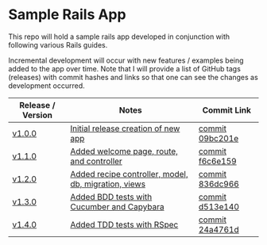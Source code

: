 # Sample Rails App

This repo will hold a sample rails app developed in conjunction with following
various Rails guides.

Incremental development will occur with new features / examples being added to
the app over time. Note that I will provide a list of GitHub tags (releases) with
commit hashes and links so that one can see the changes as development occurred.

| Release / Version                                                          | Notes                                                                 | Commit Link                                                                                                     |
|----------------------------------------------------------------------------|-----------------------------------------------------------------------|-----------------------------------------------------------------------------------------------------------------|
| [v1.0.0](https://github.com/depasqua/sample_rails_app/releases/tag/v1.0.0) | [Initial release creation of new app](docs/step1.md)                  | [commit 09bc201e](https://github.com/depasqua/sample_rails_app/commit/09bc201e9aa7d50d8d2c235c09336bb2da259ee5) |
| [v1.1.0](https://github.com/depasqua/sample_rails_app/releases/tag/v1.1.0) | [Added welcome page, route, and controller](docs/step2.md)            | [commit f6c6e159](https://github.com/depasqua/sample_rails_app/commit/f6c6e1595800821ff5192223a5654e27d9ef80d5) |
| [v1.2.0](https://github.com/depasqua/sample_rails_app/releases/tag/v1.2.0) | [Added recipe controller, model, db, migration, views](docs/step3.md) | [commit 836dc966](https://github.com/depasqua/sample_rails_app/commit/836dc966a85f8419ff3c9486e3a84412a1faf05a) |
| [v1.3.0](https://github.com/depasqua/sample_rails_app/releases/tag/v1.3.0) | [Added BDD tests with Cucumber and Capybara](docs/step4.md)           | [commit d513e140](https://github.com/depasqua/sample_rails_app/commit/d513e140c453eb3bbba163d271a583882ba646e3) |                                                                                             |
| [v1.4.0](https://github.com/depasqua/sample_rails_app/releases/tag/v1.4.0) | [Added TDD tests with RSpec](docs/step5.md)                           | [commit 24a4761d](https://github.com/depasqua/sample_rails_app/commit/24a4761d817ba2db849d5f90069f48a4494f2c68) |